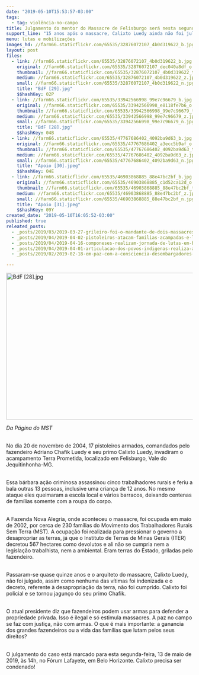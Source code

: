 ```yaml
---
date: "2019-05-10T15:53:57-03:00"
tags:
  - tag: violência-no-campo
title: Julgamento do mentor do Massacre de Felisburgo será nesta segunda
support_line: "15 anos após o massacre, Calixto Luedy ainda não foi julgado e nenhuma das vítimas foi indenizada "
menu: lutas e mobilizações
images_hd: //farm66.staticflickr.com/65535/32876072107_4b0d319622_b.jpg
layout: post
files:
  - link: //farm66.staticflickr.com/65535/32876072107_4b0d319622_b.jpg
    original: //farm66.staticflickr.com/65535/32876072107_dec040a8df_o.jpg
    thumbnail: //farm66.staticflickr.com/65535/32876072107_4b0d319622_t.jpg
    medium: //farm66.staticflickr.com/65535/32876072107_4b0d319622_z.jpg
    small: //farm66.staticflickr.com/65535/32876072107_4b0d319622_n.jpg
    title: "BdF [29].jpg"
    $$hashKey: 02P
  - link: //farm66.staticflickr.com/65535/33942566998_99e7c96679_b.jpg
    original: //farm66.staticflickr.com/65535/33942566998_e8118fe7b6_o.jpg
    thumbnail: //farm66.staticflickr.com/65535/33942566998_99e7c96679_t.jpg
    medium: //farm66.staticflickr.com/65535/33942566998_99e7c96679_z.jpg
    small: //farm66.staticflickr.com/65535/33942566998_99e7c96679_n.jpg
    title: "BdF [28].jpg"
    $$hashKey: 04B
  - link: //farm66.staticflickr.com/65535/47767686402_4092ba9d63_b.jpg
    original: //farm66.staticflickr.com/65535/47767686402_a3ecc5b9af_o.jpg
    thumbnail: //farm66.staticflickr.com/65535/47767686402_4092ba9d63_t.jpg
    medium: //farm66.staticflickr.com/65535/47767686402_4092ba9d63_z.jpg
    small: //farm66.staticflickr.com/65535/47767686402_4092ba9d63_n.jpg
    title: "Apoio [30].jpeg"
    $$hashKey: 04E
  - link: //farm66.staticflickr.com/65535/46903868885_88e47bc2bf_b.jpg
    original: //farm66.staticflickr.com/65535/46903868885_c1d52ca12d_o.jpg
    thumbnail: //farm66.staticflickr.com/65535/46903868885_88e47bc2bf_t.jpg
    medium: //farm66.staticflickr.com/65535/46903868885_88e47bc2bf_z.jpg
    small: //farm66.staticflickr.com/65535/46903868885_88e47bc2bf_n.jpg
    title: "Apoio [31].jpeg"
    $$hashKey: 09Y
created_date: "2019-05-10T16:05:52-03:00"
published: true
releated_posts:
  - _posts/2019/03/2019-03-27-grileiro-foi-o-mandante-de-dois-massacres-na-regiao-de-tucurui-pa-que-vitimaram-seis-pessoas.md
  - _posts/2019/04/2019-04-02-pistoleiros-atacam-familias-acampadas-e-lideranca-e-assassinada-no-amazonas.md
  - _posts/2019/04/2019-04-16-componeses-realizam-jornada-de-lutas-em-belem-no-para.md
  - _posts/2019/04/2019-04-01-articulacao-dos-povos-indigenas-realiza-acampamento-em-brasilia.md
  - _posts/2019/02/2019-02-18-em-paz-com-a-consciencia-desembargadores-do-tj-do-parana-validam-assassinatos-no-campo.md

---
```

<p><img alt="BdF [28].jpg" height="396" src="//farm66.staticflickr.com/65535/33942566998_99e7c96679_b.jpg" width="700" /></p>

<p><em>Da P&aacute;gina do MST</em><br />
&nbsp;</p>

<p>No dia 20 de novembro de 2004, 17 pistoleiros armados, comandados pelo fazendeiro Adriano Chafik Luedy e seu primo Calixto Luedy, invadiram o acampamento Terra Prometida, localizado em Felisburgo, Vale do Jequitinhonha-MG.<br />
&nbsp;</p>

<p>Essa b&aacute;rbara a&ccedil;&atilde;o criminosa assassinou cinco trabalhadores rurais e feriu a bala outras 13 pessoas, inclusive uma crian&ccedil;a de 12 anos. No mesmo ataque eles queimaram a escola local e v&aacute;rios barracos, deixando centenas de fam&iacute;lias somente com a roupa do corpo.<br />
&nbsp;</p>

<p>A Fazenda Nova Alegria, onde aconteceu o massacre, foi ocupada em maio de 2002, por cerca de 230 fam&iacute;lias do Movimento dos Trabalhadores Rurais Sem Terra (MST). A ocupa&ccedil;&atilde;o foi realizada para pressionar o governo a desapropriar as terras, j&aacute; que o Instituto de Terras de Minas Gerais (ITER) decretou 567 hectares como devolutos e ali n&atilde;o se cumpria nem a legisla&ccedil;&atilde;o trabalhista, nem a ambiental. Eram terras do Estado, griladas pelo fazendeiro.<br />
&nbsp;</p>

<p>Passaram-se quase quinze anos e o arquiteto do massacre, Calixto Luedy, n&atilde;o foi julgado, assim como nenhuma das v&iacute;timas foi indenizada e o decreto, referente &agrave; desapropria&ccedil;&atilde;o da terra, n&atilde;o foi cumprido. Calixto foi policial e se tornou jagun&ccedil;o do seu primo Chafik.<br />
&nbsp;</p>

<p>O atual presidente diz que fazendeiros podem usar armas para defender a propriedade privada. Isso &eacute; ilegal e s&oacute; estimula massacres. A paz no campo se faz com justi&ccedil;a, n&atilde;o com armas. O que &eacute; mais importante: a ganancia dos grandes fazendeiros ou a vida das fam&iacute;lias que lutam pelos seus direitos?<br />
&nbsp;</p>

<p>O julgamento do caso est&aacute; marcado para esta segunda-feira, 13 de maio de 2019, &agrave;s 14h, no F&oacute;rum Lafayete, em Belo Horizonte. Calixto precisa ser condenado!</p>

<p>&nbsp;</p>
